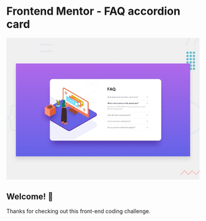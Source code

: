 # Frontend Mentor - FAQ accordion card

![Design preview for the FAQ accordion card coding challenge](./design/desktop-preview.jpg)

## Welcome! 👋

Thanks for checking out this front-end coding challenge.
